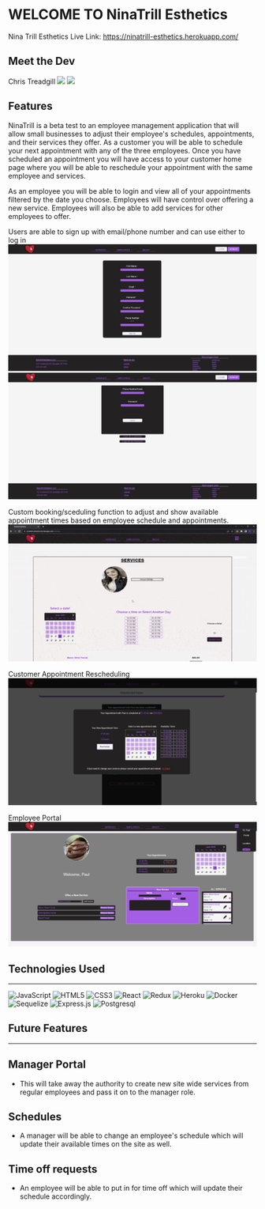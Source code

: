 # WELCOME TO NinaTrill Esthetics

Nina Trill Esthetics Live Link: https://ninatrill-esthetics.herokuapp.com/



## Meet the Dev
<div>Chris Treadgill
<a href="https://www.linkedin.com/in/chris-threadgill-b05090185/"><img src="https://img.shields.io/badge/LinkedIn-0077B5?style=for-the-badge&logo=linkedin&logoColor=white" /></a>
<a href="https://github.com/ChrisThreadgill"><img src="https://img.shields.io/badge/GitHub-100000?style=for-the-badge&logo=github&logoColor=white" /></a>
</div>


## Features

NinaTrill is a beta test to an employee management application that will allow small businesses to adjust their employee's schedules, appointments, and their services they offer.  As a customer you will be able to schedule your next appointment with any of the three employees.  Once you have scheduled an appointment you will have access to your customer home page where you will be able to reschedule your appointment with the same employee and services. 

As an employee you will be able to login and view all of your appointments filtered by the date you choose.  Employees will have control over offering a new service. 
Employees will also be able to add services for other employees to offer. 

Users are able to sign up with email/phone number and can use either to log in
![Sign Up](readme-images/sign__up.JPG "")
![Login](readme-images/login__page.JPG "")

Custom booking/sceduling function to adjust and show available appointment times based on employee schedule and appointments.
![Scheduling](readme-images/services__customer__scheduling__gif.gif "")

Customer Appointment Rescheduling
![Re-Scheduling](readme-images/appointment__rescheduling.JPG "")

Employee Portal
![Employee Portal](readme-images/employee__portal.JPG "")


## Technologies Used

---

![JavaScript](https://img.shields.io/badge/javascript-%23323330.svg?style=for-the-badge&logo=javascript&logoColor=%23F7DF1E)
![HTML5](https://img.shields.io/badge/html5-%23E34F26.svg?style=for-the-badge&logo=html5&logoColor=white) 
![CSS3](https://img.shields.io/badge/css3-%231572B6.svg?style=for-the-badge&logo=css3&logoColor=white) 
![React](https://img.shields.io/badge/react-%2320232a.svg?style=for-the-badge&logo=react&logoColor=%2361DAFB)
![Redux](https://img.shields.io/badge/redux-%23593d88.svg?style=for-the-badge&logo=redux&logoColor=white)
![Heroku](https://img.shields.io/badge/heroku-%23430098.svg?style=for-the-badge&logo=heroku&logoColor=white)
![Docker](https://img.shields.io/badge/Docker-2CA5E0?style=for-the-badge&logo=docker&logoColor=white)
![Sequelize](https://img.shields.io/badge/Sequelize-52B0E7?style=for-the-badge&logo=Sequelize&logoColor=white)
![Express.js](https://img.shields.io/badge/express.js-%23404d59.svg?style=for-the-badge&logo=express&logoColor=%2361DAFB)
![Postgresql](https://img.shields.io/badge/PostgreSQL-316192?style=for-the-badge&logo=postgresql&logoColor=white)



## Future Features

---
## Manager Portal
- This will take away the authority to create new site wide services from regular employees and pass it on to the manager role.

## Schedules
- A manager will be able to change an employee's schedule which will update their available times on the site as well. 

## Time off requests
- An employee will be able to put in for time off which will update their schedule accordingly. 

